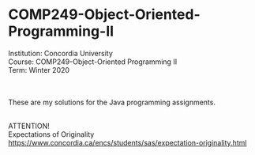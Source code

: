 # COMP249-Object-Oriented-Programming-II


Institution: Concordia University <br>
Course: COMP249-Object-Oriented Programming II <br>
Term: Winter 2020 <br>
<br>
<br>

These are my solutions for the Java programming assignments. <br>
<br>


ATTENTION! <br>
Expectations of Originality<br>
https://www.concordia.ca/encs/students/sas/expectation-originality.html
